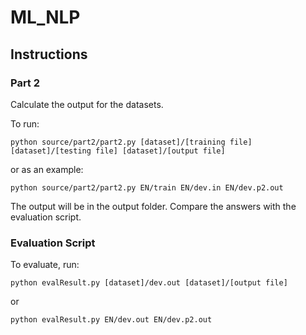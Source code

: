 # ML_NLP

## Instructions

### Part 2 

Calculate the output for the datasets. 

To run: 

    python source/part2/part2.py [dataset]/[training file] [dataset]/[testing file] [dataset]/[output file]

or as an example: 

    python source/part2/part2.py EN/train EN/dev.in EN/dev.p2.out

The output will be in the output folder. Compare the answers with the evaluation script.
    
    
    
### Evaluation Script

To evaluate, run:

    python evalResult.py [dataset]/dev.out [dataset]/[output file]
    
or

    python evalResult.py EN/dev.out EN/dev.p2.out
